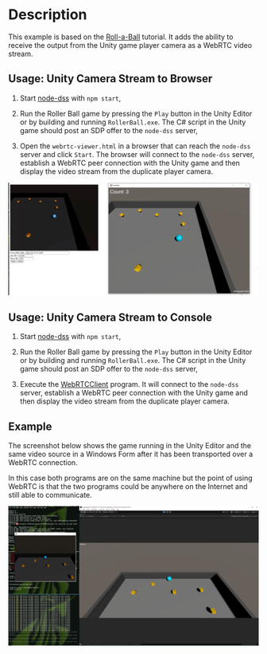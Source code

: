 # Description

This example is based on the [Roll-a-Ball](https://learn.unity.com/project/roll-a-ball) tutorial. It adds the ability to receive the output from the Unity game player camera as a WebRTC video stream.

## Usage: Unity Camera Stream to Browser

1. Start [node-dss](https://github.com/bengreenier/node-dss) with `npm start`,

2. Run the Roller Ball game by pressing the `Play` button in the Unity Editor or by building and running `RollerBall.exe`. The C# script in the Unity game should post an SDP offer to the `node-dss` server,

3. Open the `webrtc-viewer.html` in a browser that can reach the `node-dss` server and click `Start`. The browser will connect to the `node-dss` server,  establish a WebRTC peer connection with the Unity game and then display the video stream from the duplicate player camera.

![Unity game player webrtc source screenshot](unity_to_browser.png)

## Usage: Unity Camera Stream to Console

1. Start [node-dss](https://github.com/bengreenier/node-dss) with `npm start`,

2. Run the Roller Ball game by pressing the `Play` button in the Unity Editor or by building and running `RollerBall.exe`. The C# script in the Unity game should post an SDP offer to the `node-dss` server,

3. Execute the [WebRTCClient](https://github.com/sipsorcery/sipsorcery/tree/master/examples/WebRTCExamples/WebRTCClient) program. It will connect to the `node-dss` server, establish a WebRTC peer connection with the Unity game and then display the video stream from the duplicate player camera.

## Example

The screenshot below shows the game running in the Unity Editor and the same video source in a Windows Form after it has been transported over a WebRTC connection. 

In this case both programs are on the same machine but the point of using WebRTC is that the two programs could be anywhere on the Internet and still able to communicate.

![Unity game player webrtc source screenshot](unity_webrtc_video_source.png)
